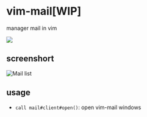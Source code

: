 # vim-mail[WIP]

manager mail in vim

[![](https://spacevim.org/img/build-with-SpaceVim.svg)](https://spacevim.org)

## screenshort

![Mail list](https://user-images.githubusercontent.com/13142418/31721165-3b8d93f6-b44b-11e7-8be4-f62180c4f762.png)

## usage

- `call mail#client#open()`: open vim-mail windows
